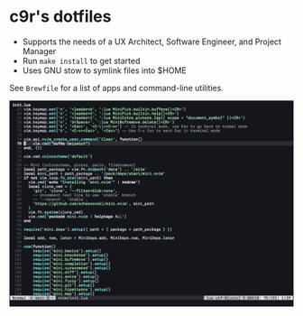 # c9r's dotfiles

- Supports the needs of a UX Architect, Software Engineer, and Project Manager
- Run `make install` to get started
- Uses GNU stow to symlink files into $HOME

See `Brewfile` for a list of apps and command-line utilities.

![Neovim screenshot](screenshot.png)
